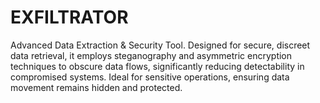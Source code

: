 # EXFILTRATOR
Advanced Data Extraction &amp; Security Tool. Designed for secure, discreet data retrieval, it employs steganography and asymmetric encryption techniques to obscure data flows, significantly reducing detectability in compromised systems. Ideal for sensitive operations, ensuring data movement remains hidden and protected.
